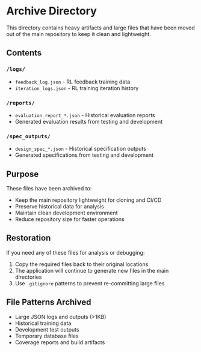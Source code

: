 # Archive Directory

This directory contains heavy artifacts and large files that have been moved out of the main repository to keep it clean and lightweight.

## Contents

### `/logs/`
- `feedback_log.json` - RL feedback training data
- `iteration_logs.json` - RL training iteration history

### `/reports/`
- `evaluation_report_*.json` - Historical evaluation reports
- Generated evaluation results from testing and development

### `/spec_outputs/`
- `design_spec_*.json` - Historical specification outputs
- Generated specifications from testing and development

## Purpose

These files have been archived to:
- Keep the main repository lightweight for cloning and CI/CD
- Preserve historical data for analysis
- Maintain clean development environment
- Reduce repository size for faster operations

## Restoration

If you need any of these files for analysis or debugging:
1. Copy the required files back to their original locations
2. The application will continue to generate new files in the main directories
3. Use `.gitignore` patterns to prevent re-committing large files

## File Patterns Archived

- Large JSON logs and outputs (>1KB)
- Historical training data
- Development test outputs
- Temporary database files
- Coverage reports and build artifacts